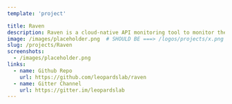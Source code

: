 ```yaml
---
template: 'project'

title: Raven
description: Raven is a cloud-native API monitoring tool to monitor the health of 3rd party APIs
image: /images/placeholder.png  # SHOULD BE ===> /logos/projects/x.png
slug: /projects/Raven
screenshots: 
  - /images/placeholder.png
links: 
  - name: Github Repo
    url: https://github.com/leopardslab/raven
  - name: Gitter Channel
    url: https://gitter.im/leopardslab
---
```

